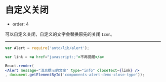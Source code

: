 # 自定义关闭

- order: 4

可以自定义关闭，自定义的文字会替换原先的关闭 `Icon`。

---

````jsx
var Alert = require('antd/lib/alert');

var link = <a href="javascript:;">不再提醒</a>

React.render(
<Alert message="消息提示的文案" type="info" closeText={link} />
, document.getElementById('components-alert-demo-close-type'));
````
